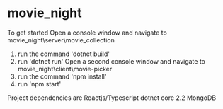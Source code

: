 # movie_night
To get started 
Open a console window and navigate to movie_night\server\movie_collection
1. run the command 'dotnet build'
2. run 'dotnet run'
Open a second console window and navigate to movie_night\client\movie-picker
1. run the command 'npm install'
2. run 'npm start'

Project dependencies are 
Reactjs/Typescript
dotnet core 2.2
MongoDB